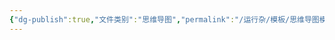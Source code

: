 ```yaml
---
{"dg-publish":true,"文件类别":"思维导图","permalink":"/运行杂/模板/思维导图模板/","dgPassFrontmatter":true,"noteIcon":"","created":"2024-10-17T10:29:36.737+08:00","updated":"2024-10-17T10:29:53.932+08:00"}
---
```


